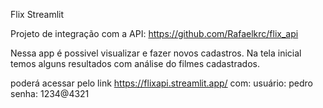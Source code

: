Flix Streamlit

Projeto de integração com a API: https://github.com/Rafaelkrc/flix_api

Nessa app é possivel visualizar e fazer novos cadastros.
Na tela inicial temos alguns resultados com análise do filmes cadastrados.

poderá acessar pelo link https://flixapi.streamlit.app/
com:
usuário: pedro
senha: 1234@4321
